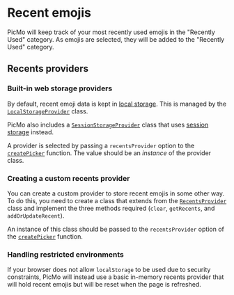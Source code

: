 # Recent emojis

PicMo will keep track of your most recently used emojis in the "Recently Used" category. As emojis are selected, they will be added to the "Recently Used" category.

## Recents providers

### Built-in web storage providers

By default, recent emoji data is kept in [local storage](https://developer.mozilla.org/en-US/docs/Web/API/Window/localStorage). This is managed by the [`LocalStorageProvider`](../api/picmo/classes/local-storage-provider) class.

PicMo also includes a [`SessionStorageProvider`](../api/picmo/classes/session-storage-provider) class that uses [session storage](https://developer.mozilla.org/en-US/docs/Web/API/Window/sessionStorage) instead.

A provider is selected by passing a `recentsProvider` option to the [`createPicker`](../api/picmo/functions/create-picker) function. The value should be an *instance* of the provider class.

### Creating a custom recents provider

You can create a custom provider to store recent emojis in some other way. To do this, you need to create a class that extends from the [`RecentsProvider`](../api/picmo/classes/recents-provider) class and implement the three methods required (`clear`, `getRecents`, and `addOrUpdateRecent`).

An instance of this class should be passed to the `recentsProvider` option of the [`createPicker`](../api/picmo/functions/create-picker) function.

### Handling restricted environments

If your browser does not allow `localStorage` to be used due to security constraints, PicMo will instead use a basic in-memory recents provider that will hold recent emojis but will be reset when the page is refreshed.

